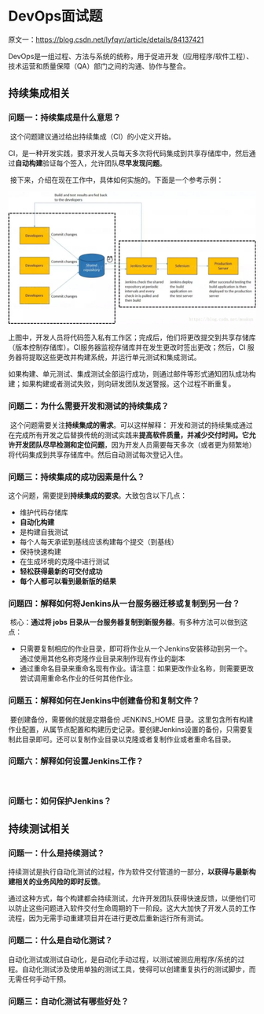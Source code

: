 # DevOps面试题

原文一：https://blog.csdn.net/lyfqyr/article/details/84137421



​        DevOps是一组过程、方法与系统的统称，用于促进开发（应用程序/软件工程）、技术运营和质量保障（QA）部门之间的沟通、协作与整合。



## 持续集成相关

### 问题一：持续集成是什么意思？

​        这个问题建议通过给出持续集成（CI）的小定义开始。

​        CI，是一种开发实践，要求开发人员每天多次将代码集成到共享存储库中，然后通过**自动构建**验证每个签入，允许团队**尽早发现问题**。

​        接下来，介绍在现在工作中，具体如何实施的。下面是一个参考示例：

![1](./images/DevOps_Interview/1.jpg)

​        上图中，开发人员将代码签入私有工作区；完成后，他们将更改提交到共享存储库（版本控制存储库）。CI服务器监视存储库并在发生更改时签出更改；然后，CI 服务器将提取这些更改并构建系统，并运行单元测试和集成测试。

​        如果构建、单元测试、集成测试全部运行成功，则通过邮件等形式通知团队成功构建；如果构建或者测试失败，则向研发团队发送警报。这个过程不断重复。

### 问题二：为什么需要开发和测试的持续集成？

​        这个问题需要关注**持续集成的需求**。可以这样解释：
​        开发和测试的持续集成通过在完成所有开发之后替换传统的测试实践来**提高软件质量，并减少交付时间。它允许开发团队尽早检测和定位问题**，因为开发人员需要每天多次（或者更为频繁地）将代码集成到共享存储库中。然后自动测试每次登记入住。

### 问题三：持续集成的成功因素是什么？

​        这个问题，需要提到**持续集成的要求**。大致包含以下几点：

* 维护代码存储库
* **自动化构建**
* 是构建自我测试
* 每个人每天承诺到基线应该构建每个提交（到基线）
* 保持快速构建
* 在生成环境的克隆中进行测试
* **轻松获得最新的可交付成功**
* **每个人都可以看到最新版的结果**

### 问题四：解释如何将Jenkins从一台服务器迁移或复制到另一台？

​        核心：**通过将 jobs 目录从一台服务器复制到新服务器**。有多种方法可以做到这点：

* 只需要复制相应的作业目录，即可将作业从一个Jenkins安装移动到另一个。通过使用其他名称克隆作业目录来制作现有作业的副本
* 通过重命名目录来重命名现有作业。请注意：如果更改作业名称，则需要更改尝试调用重命名作业的任何其他作业。

### 问题五：解释如何在Jenkins中创建备份和复制文件？

​        要创建备份，需要做的就是定期备份 JENKINS_HOME 目录。这里包含所有构建作业配置，从属节点配置和构建历史记录。要创建Jenkins设置的备份，只需要复制此目录即可。还可以复制作业目录以克隆或者复制作业或者重命名目录。

### 问题六：解释如何设置Jenkins工作？

​        

### 问题七：如何保护Jenkins？



## 持续测试相关

### 问题一：什么是持续测试？

​        持续测试是执行自动化测试的过程，作为软件交付管道的一部分，**以获得与最新构建相关的业务风险的即时反馈**。

​        通过这种方式，每个构建都会持续测试，允许开发团队获得快速反馈，以便他们可以防止这些问题进入软件交付生命周期的下一阶段。这大大加快了开发人员的工作流程，因为无需手动重建项目并在进行更改后重新运行所有测试。

### 问题二：什么是自动化测试？

​        自动化测试或测试自动化，是自动化手动过程，以测试被测应用程序/系统的过程。自动化测试涉及使用单独的测试工具，使得可以创建重复执行的测试脚步，而无需任何手动干预。

### 问题三：自动化测试有哪些好处？


